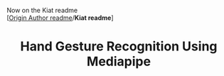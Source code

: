Now on the Kiat readme <br>
[[Origin Author readme](https://github.com/DiaboloKiat/hand-gesture-recognition-using-mediapipe/blob/main/origin/README_origin.md)/**Kiat readme**]

<h1 align="center"> Hand Gesture Recognition Using Mediapipe </h1>







